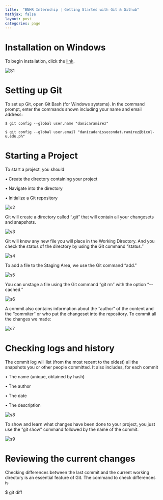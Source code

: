 ```yaml
---
title:  "BNHR Internship | Getting Started with Git & Github"
mathjax: false
layout: post
categories: page
---
```



# Installation on Windows

To begin installation, click the [link](https://git-scm.com/download/win).


![S1](https://user-images.githubusercontent.com/90082311/135712513-ce845d9d-2679-4b7e-ace3-79652b039e64.png)


# Setting up Git

To set up Git, open Git Bash (for Windows systems). In the command prompt, enter the commands shown including your name and email address: 


  `$ git config --global user.name "danicaramirez"`

  `$ git config --global user.email "danicadanissecondat.ramirez@bicol-u.edu.ph"`


# Starting a Project

To start a project, you should

•	Create the directory containing your project 

•	Navigate into the directory 

•	Initialize a Git repository 

![s2](https://user-images.githubusercontent.com/90082311/135717639-b82d47cf-9ff7-4c20-a549-84cab86914e5.png)

Git will create a directory called “.git” that will contain all your changesets and snapshots. 


![s3](https://user-images.githubusercontent.com/90082311/135717668-24821be3-e471-490e-aa81-88cf4cbd2d70.png)

Git will know any new file you will place in the Working Directory. And you check the status of the directory by using the Git command “status.” 

![s4](https://user-images.githubusercontent.com/90082311/135717740-7efbf1b8-afde-4b7d-8012-416384184988.png)



To add a file to the Staging Area, we use the Git command “add.” 

![s5](https://user-images.githubusercontent.com/90082311/135717800-127dd1b5-a718-44d3-9647-3a8d42af6355.png)


You can unstage a file using the Git command “git rm” with the option “--cached.” 

![s6](https://user-images.githubusercontent.com/90082311/135717826-3d5ff509-d4de-40cf-8d96-484753bc6eb6.png)


A commit also contains information about the “author” of the content and the “commiter” or who put the changeset into the repository. 
To commit all the changes we made:

![s7](https://user-images.githubusercontent.com/90082311/135717881-c7ed73c7-3cf0-4de9-991f-2e48509e8c9a.png)


# Checking logs and history 

The commit log will list (from the most recent to the oldest) all the snapshots you or other people committed. It also includes, for each commit 

•	The name (unique, obtained by hash) 

•	The author 

•	The date 

•	The description 

![s8](https://user-images.githubusercontent.com/90082311/135717908-1b8661d4-3968-46bd-89c5-65b2d196df5a.png)



To show and learn what changes have been done to your project, you just use the “git show” command followed by the name of the commit. 

![s9](https://user-images.githubusercontent.com/90082311/135717931-8fb96955-b80e-4a11-b2c8-91d32f57aacc.png)


# Reviewing the current changes 

Checking differences between the last commit and the current working directory is an essential feature of Git. The command to check differences is 

$ git diff 















